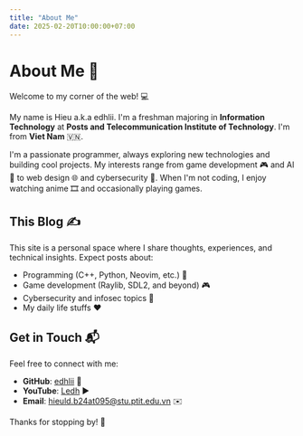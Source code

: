 ```yaml
---
title: "About Me"
date: 2025-02-20T10:00:00+07:00
---
```


# About Me 🚀

Welcome to my corner of the web! 💻

My name is Hieu a.k.a edhlii. I'm a freshman majoring in **Information Technology** at **Posts and Telecommunication Institute of Technology**. I'm from **Viet Nam** 🇻🇳.

I'm a passionate programmer, always exploring new technologies and building cool projects. My interests range from game development 🎮 and AI 🤖 to web design 🌐 and cybersecurity 🔐. When I'm not coding, I enjoy watching anime 🎞️ and occasionally playing games.

## This Blog ✍️

This site is a personal space where I share thoughts, experiences, and technical insights. Expect posts about:

- Programming (C++, Python, Neovim, etc.) 💾
- Game development (Raylib, SDL2, and beyond) 🎮
- Cybersecurity and infosec topics 🔐
- My daily life stuffs ♥

## Get in Touch 📬

Feel free to connect with me:

- **GitHub**: [edhlii](https://github.com/edhlii) 🐙
- **YouTube**: [Ledh](https://youtube.com/@Ledhonthestage) ▶️
- **Email**: <hieuld.b24at095@stu.ptit.edu.vn> ✉️

Thanks for stopping by! 🚀
